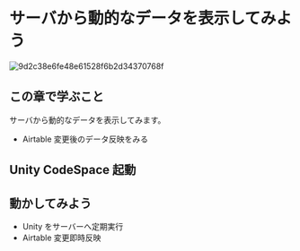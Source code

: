 # サーバから動的なデータを表示してみよう

![9d2c38e6fe48e61528f6b2d34370768f](https://i.gyazo.com/9d2c38e6fe48e61528f6b2d34370768f.png)

## この章で学ぶこと

サーバから動的なデータを表示してみます。

- Airtable 変更後のデータ反映をみる

## Unity CodeSpace 起動

## 動かしてみよう

- Unity をサーバーへ定期実行
- Airtable 変更即時反映